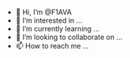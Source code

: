 - 👋 Hi, I’m @F1AVA
- 👀 I’m interested in ...
- 🌱 I’m currently learning ...
- 💞️ I’m looking to collaborate on ...
- 📫 How to reach me ...

<!---
F1AVA/F1AVA is a ✨ special ✨ repository because its `README.md` (this file) appears on your GitHub profile.
You can click the Preview link to take a look at your changes.
--->
